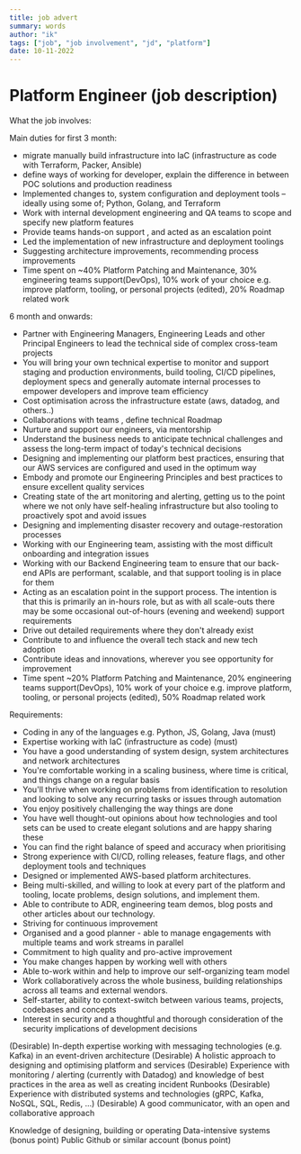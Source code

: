 ```yaml
---
title: job advert
summary: words
author: "ik"
tags: ["job", "job involvement", "jd", "platform"]
date: 10-11-2022
---
```


# Platform Engineer (job description)

What the job involves:

Main duties for first 3 month:
- migrate manually build infrastructure into IaC (infrastructure as code with Terraform, Packer, Ansible)
- define ways of working for developer, explain the difference in between POC solutions and production readiness
- Implemented changes to, system configuration and deployment tools – ideally using some of; Python, Golang, and Terraform
- Work with internal development engineering and QA teams to scope and specify new platform features
- Provide teams hands-on support , and acted as an escalation point
- Led the implementation of new infrastructure and deployment toolings
- Suggesting architecture improvements, recommending process improvements
- Time spent on ~40% Platform Patching and Maintenance, 30% engineering teams support(DevOps), 10% work of your choice e.g. improve platform, tooling, or personal projects (edited), 20% Roadmap related work

6 month and onwards:
- Partner with Engineering Managers, Engineering Leads and other Principal Engineers to lead the technical side of complex cross-team projects
- You will bring your own technical expertise to monitor and support staging and production environments, build tooling, CI/CD pipelines, deployment specs and generally automate internal processes to empower developers and improve team efficiency
- Cost optimisation across the infrastructure estate (aws, datadog, and others..)
- Collaborations with teams , define technical Roadmap
- Nurture and support our engineers, via mentorship
- Understand the business needs to anticipate technical challenges and assess the long-term impact of today's technical decisions
- Designing and implementing our platform best practices, ensuring that our AWS services are configured and used in the optimum way
- Embody and promote our Engineering Principles and best practices to ensure excellent quality services
- Creating state of the art monitoring and alerting, getting us to the point where we not only have self-healing infrastructure but also tooling to proactively spot and avoid issues
- Designing and implementing disaster recovery and outage-restoration processes
- Working with our Engineering team, assisting with the most difficult onboarding and integration issues
- Working with our Backend Engineering team to ensure that our back-end APIs are performant, scalable, and that support tooling is in place for them
- Acting as an escalation point in the support process. The intention is that this is primarily an in-hours role, but as with all scale-outs there may be some occasional out-of-hours (evening and weekend) support requirements
- Drive out detailed requirements where they don't already exist
- Contribute to and influence the overall tech stack and new tech adoption
- Contribute ideas and innovations, wherever you see opportunity for improvement
- Time spent ~20% Platform Patching and Maintenance, 20% engineering teams support(DevOps), 10% work of your choice e.g. improve platform, tooling, or personal projects (edited), 50% Roadmap related work

Requirements:

* Coding in any of the languages e.g. Python, JS, Golang, Java (must)
* Expertise working with IaC (infrastructure as code) (must)
* You have a good understanding of system design, system architectures and network architectures
* You're comfortable working in a scaling business, where time is critical, and things change on a regular basis
* You'll thrive when working on problems from identification to resolution and looking to solve any recurring tasks or issues through automation
* You enjoy positively challenging the way things are done
* You have well thought-out opinions about how technologies and tool sets can be used to create elegant solutions and are happy sharing these
* You can find the right balance of speed and accuracy when prioritising
* Strong experience with CI/CD, rolling releases, feature flags, and other deployment tools and techniques
* Designed or implemented AWS-based platform architectures.
* Being multi-skilled, and willing to look at every part of the platform and tooling, locate problems, design solutions, and implement them.
* Able to contribute to ADR, engineering team demos, blog posts and other articles about our technology.
* Striving for continuous improvement
* Organised and a good planner - able to manage engagements with multiple teams and work streams in parallel
* Commitment to high quality and pro-active improvement
* You make changes happen by working well with others
* Able to-work within and help to improve our self-organizing team model
* Work collaboratively across the whole business, building relationships across all teams and external wendors.
* Self-starter, ability to context-switch between various teams, projects, codebases and concepts
* Interest in security and a thoughtful and thorough consideration of the security implications of development decisions

(Desirable) In-depth expertise working with messaging technologies (e.g. Kafka) in an event-driven architecture
(Desirable) A holistic approach to designing and optimising platform and services
(Desirable) Experience with monitoring / alerting (currently with Datadog) and knowledge of best practices in the area as well as creating incident Runbooks
(Desirable) Experience with distributed systems and technologies (gRPC, Kafka, NoSQL, SQL, Redis, ...)
(Desirable) A good communicator, with an open and collaborative approach

Knowledge of designing, building or operating Data-intensive systems (bonus point)
Public Github or similar account (bonus point)
